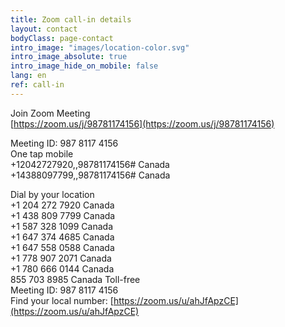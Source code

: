 ```yaml
---
title: Zoom call-in details
layout: contact
bodyClass: page-contact
intro_image: "images/location-color.svg"
intro_image_absolute: true
intro_image_hide_on_mobile: false
lang: en
ref: call-in
---
```


Join Zoom Meeting  
[https://zoom.us/j/98781174156](https://zoom.us/j/98781174156)

Meeting ID: 987 8117 4156  
One tap mobile  
+12042727920,,98781174156# Canada  
+14388097799,,98781174156# Canada  

Dial by your location  
        +1 204 272 7920 Canada  
        +1 438 809 7799 Canada  
        +1 587 328 1099 Canada  
        +1 647 374 4685 Canada  
        +1 647 558 0588 Canada  
        +1 778 907 2071 Canada  
        +1 780 666 0144 Canada  
        855 703 8985 Canada Toll-free  
Meeting ID: 987 8117 4156  
Find your local number: [https://zoom.us/u/ahJfApzCE](https://zoom.us/u/ahJfApzCE)
